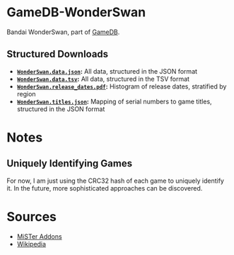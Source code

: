 # GameDB-WonderSwan
Bandai WonderSwan, part of [GameDB](https://github.com/niemasd/GameDB).

## Structured Downloads
* **[`WonderSwan.data.json`](https://github.com/niemasd/GameDB-WonderSwan/releases/latest/download/WonderSwan.data.json):** All data, structured in the JSON format
* **[`WonderSwan.data.tsv`](https://github.com/niemasd/GameDB-WonderSwan/releases/latest/download/WonderSwan.data.tsv):** All data, structured in the TSV format
* **[`WonderSwan.release_dates.pdf`](https://github.com/niemasd/GameDB-WonderSwan/releases/latest/download/WonderSwan.release_dates.pdf):** Histogram of release dates, stratified by region
* **[`WonderSwan.titles.json`](https://github.com/niemasd/GameDB-WonderSwan/releases/latest/download/WonderSwan.titles.json):** Mapping of serial numbers to game titles, structured in the JSON format

# Notes

## Uniquely Identifying Games

For now, I am just using the CRC32 hash of each game to uniquely identify it. In the future, more sophisticated approaches can be discovered.

# Sources

* [MiSTer Addons](https://misteraddons.com/)
* [Wikipedia](https://en.wikipedia.org/wiki/SuFami_Turbo#Games)
